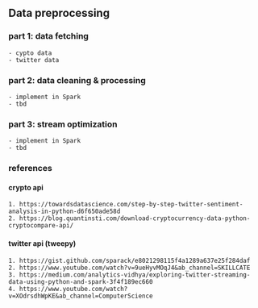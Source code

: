 ## Data preprocessing 

### part 1: data fetching
    - cypto data
    - twitter data

### part 2: data cleaning & processing
    - implement in Spark
    - tbd

### part 3: stream optimization
    - implement in Spark
    - tbd

### references
#### crypto api
    1. https://towardsdatascience.com/step-by-step-twitter-sentiment-analysis-in-python-d6f650ade58d
    2. https://blog.quantinsti.com/download-cryptocurrency-data-python-cryptocompare-api/
#### twitter api (tweepy)
    1. https://gist.github.com/sparack/e8021298115f4a1289a637e25f284daf
    2. https://www.youtube.com/watch?v=9ueHyvMOqJ4&ab_channel=SKILLCATE
    3. https://medium.com/analytics-vidhya/exploring-twitter-streaming-data-using-python-and-spark-3f4f189ec660
    4. https://www.youtube.com/watch?v=XOdrsdhWpKE&ab_channel=ComputerScience
    



